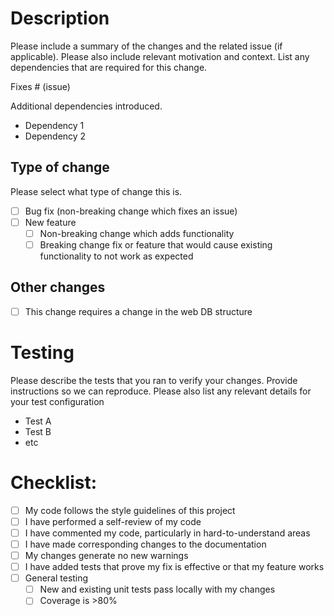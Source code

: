 # Description

Please include a summary of the changes and the related issue (if applicable). Please also include relevant motivation and context. List any dependencies that are required for this change.

Fixes # (issue)

Additional dependencies introduced.
- Dependency 1
- Dependency 2

## Type of change

Please select what type of change this is.

- [ ] Bug fix (non-breaking change which fixes an issue)
- [ ] New feature 
    - [ ] Non-breaking change which adds functionality
    - [ ] Breaking change fix or feature that would cause existing functionality to not work as expected

## Other changes

- [ ] This change requires a change in the web DB structure

# Testing

Please describe the tests that you ran to verify your changes. Provide instructions so we can reproduce. Please also list any relevant details for your test configuration

- Test A
- Test B
- etc

# Checklist:

- [ ] My code follows the style guidelines of this project
- [ ] I have performed a self-review of my code
- [ ] I have commented my code, particularly in hard-to-understand areas
- [ ] I have made corresponding changes to the documentation
- [ ] My changes generate no new warnings
- [ ] I have added tests that prove my fix is effective or that my feature works
- [ ] General testing 
    - [ ] New and existing unit tests pass locally with my changes
    - [ ] Coverage is >80%